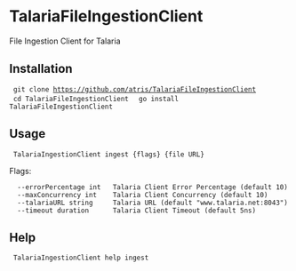 # TalariaFileIngestionClient
File Ingestion Client for Talaria

## Installation

<code> git clone https://github.com/atris/TalariaFileIngestionClient  </code>
<code> cd TalariaFileIngestionClient </code>
<code> go install TalariaFileIngestionClient </code>

## Usage

<code> TalariaIngestionClient ingest {flags} {file URL} </code>
  
Flags:

      --errorPercentage int   Talaria Client Error Percentage (default 10)
      --maxConcurrency int    Talaria Client Concurrency (default 10)
      --talariaURL string     Talaria URL (default "www.talaria.net:8043")
      --timeout duration      Talaria Client Timeout (default 5ns)
  
  
## Help
  
<code> TalariaIngestionClient help ingest <code>
